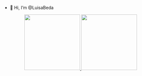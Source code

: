 - 👋 Hi, I’m @LuisaBeda

<div align="center">
  <a href="https://github.com/rafaballerini">
  <img height="180em" src="https://github-readme-stats.vercel.app/api?username=LuisaBeda&show_icons=true&theme=dracula&include_all_commits=true&count_private=true"/>
  <img height="180em" src="https://github-readme-stats.vercel.app/api/top-langs/?username=LuisaBeda&layout=compact&langs_count=7&theme=dracula"/>
</div>
<!---
LuisaBeda/LuisaBeda is a ✨ special ✨ repository because its `README.md` (this file) appears on your GitHub profile.
You can click the Preview link to take a look at your changes.
--->
